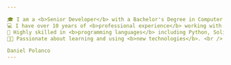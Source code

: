 ```yaml
---

🎓 I am a <b>Senior Developer</b> with a Bachelor's Degree in Computer Science and Software Engineering. <br />
💻 I have over 10 years of <b>professional experience</b> working with JS frameworks and creating business applications and platforms. <br />
🎢 Highly skilled in <b>programming languages</b> including Python, Solidity, Rust and more. <br />
👨‍💻 Passionate about learning and using <b>new technologies</b>. <br />

Daniel Polanco
---
```

